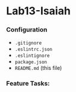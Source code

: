 # Lab13-Isaiah

### Configuration
  * `.gitignore`
  * `.eslintrc.json`
  * `.eslintignore`
  * `package.json`
  * `README.md` (this file)

### Feature Tasks:
